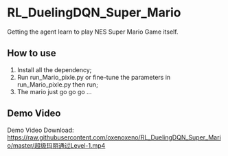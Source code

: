 # RL_DuelingDQN_Super_Mario
Getting the agent learn to play NES Super Mario Game itself.

## How to use
1. Install all the dependency;
2. Run run_Mario_pixle.py or fine-tune the parameters in run_Mario_pixle.py then run;
3. The mario just go go go ...


## Demo Video
Demo Video Download: https://raw.githubusercontent.com/oxenoxeno/RL_DuelingDQN_Super_Mario/master/超级玛丽通过Level-1.mp4
